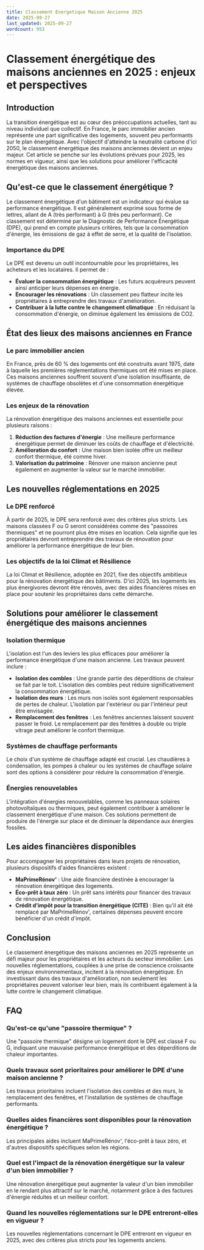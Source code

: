 ```yaml
---
title: Classement Energetique Maison Ancienne 2025
date: 2025-09-27
last_updated: 2025-09-27
wordcount: 953
---
```


# Classement énergétique des maisons anciennes en 2025 : enjeux et perspectives

## Introduction

La transition énergétique est au cœur des préoccupations actuelles, tant au niveau individuel que collectif. En France, le parc immobilier ancien représente une part significative des logements, souvent peu performants sur le plan énergétique. Avec l'objectif d'atteindre la neutralité carbone d'ici 2050, le classement énergétique des maisons anciennes devient un enjeu majeur. Cet article se penche sur les évolutions prévues pour 2025, les normes en vigueur, ainsi que les solutions pour améliorer l'efficacité énergétique des maisons anciennes.

## Qu'est-ce que le classement énergétique ?

Le classement énergétique d'un bâtiment est un indicateur qui évalue sa performance énergétique. Il est généralement exprimé sous forme de lettres, allant de A (très performant) à G (très peu performant). Ce classement est déterminé par le Diagnostic de Performance Énergétique (DPE), qui prend en compte plusieurs critères, tels que la consommation d'énergie, les émissions de gaz à effet de serre, et la qualité de l'isolation.

### Importance du DPE

Le DPE est devenu un outil incontournable pour les propriétaires, les acheteurs et les locataires. Il permet de :

- **Évaluer la consommation énergétique** : Les futurs acquéreurs peuvent ainsi anticiper leurs dépenses en énergie.
- **Encourager les rénovations** : Un classement peu flatteur incite les propriétaires à entreprendre des travaux d'amélioration.
- **Contribuer à la lutte contre le changement climatique** : En réduisant la consommation d'énergie, on diminue également les émissions de CO2.

## État des lieux des maisons anciennes en France

### Le parc immobilier ancien

En France, près de 60 % des logements ont été construits avant 1975, date à laquelle les premières réglementations thermiques ont été mises en place. Ces maisons anciennes souffrent souvent d'une isolation insuffisante, de systèmes de chauffage obsolètes et d'une consommation énergétique élevée.

### Les enjeux de la rénovation

La rénovation énergétique des maisons anciennes est essentielle pour plusieurs raisons :

1. **Réduction des factures d'énergie** : Une meilleure performance énergétique permet de diminuer les coûts de chauffage et d'électricité.
2. **Amélioration du confort** : Une maison bien isolée offre un meilleur confort thermique, été comme hiver.
3. **Valorisation du patrimoine** : Rénover une maison ancienne peut également en augmenter la valeur sur le marché immobilier.

## Les nouvelles réglementations en 2025

### Le DPE renforcé

À partir de 2025, le DPE sera renforcé avec des critères plus stricts. Les maisons classées F ou G seront considérées comme des "passoires thermiques" et ne pourront plus être mises en location. Cela signifie que les propriétaires devront entreprendre des travaux de rénovation pour améliorer la performance énergétique de leur bien.

### Les objectifs de la loi Climat et Résilience

La loi Climat et Résilience, adoptée en 2021, fixe des objectifs ambitieux pour la rénovation énergétique des bâtiments. D'ici 2025, les logements les plus énergivores devront être rénovés, avec des aides financières mises en place pour soutenir les propriétaires dans cette démarche.

## Solutions pour améliorer le classement énergétique des maisons anciennes

### Isolation thermique

L'isolation est l'un des leviers les plus efficaces pour améliorer la performance énergétique d'une maison ancienne. Les travaux peuvent inclure :

- **Isolation des combles** : Une grande partie des déperditions de chaleur se fait par le toit. L'isolation des combles peut réduire significativement la consommation énergétique.
- **Isolation des murs** : Les murs non isolés sont également responsables de pertes de chaleur. L'isolation par l'extérieur ou par l'intérieur peut être envisagée.
- **Remplacement des fenêtres** : Les fenêtres anciennes laissent souvent passer le froid. Le remplacement par des fenêtres à double ou triple vitrage peut améliorer le confort thermique.

### Systèmes de chauffage performants

Le choix d'un système de chauffage adapté est crucial. Les chaudières à condensation, les pompes à chaleur ou les systèmes de chauffage solaire sont des options à considérer pour réduire la consommation d'énergie.

### Énergies renouvelables

L'intégration d'énergies renouvelables, comme les panneaux solaires photovoltaïques ou thermiques, peut également contribuer à améliorer le classement énergétique d'une maison. Ces solutions permettent de produire de l'énergie sur place et de diminuer la dépendance aux énergies fossiles.

## Les aides financières disponibles

Pour accompagner les propriétaires dans leurs projets de rénovation, plusieurs dispositifs d'aides financières existent :

- **MaPrimeRénov'** : Une aide financière destinée à encourager la rénovation énergétique des logements.
- **Éco-prêt à taux zéro** : Un prêt sans intérêts pour financer des travaux de rénovation énergétique.
- **Crédit d'impôt pour la transition énergétique (CITE)** : Bien qu'il ait été remplacé par MaPrimeRénov', certaines dépenses peuvent encore bénéficier d'un crédit d'impôt.

## Conclusion

Le classement énergétique des maisons anciennes en 2025 représente un défi majeur pour les propriétaires et les acteurs du secteur immobilier. Les nouvelles réglementations, couplées à une prise de conscience croissante des enjeux environnementaux, incitent à la rénovation énergétique. En investissant dans des travaux d'amélioration, non seulement les propriétaires peuvent valoriser leur bien, mais ils contribuent également à la lutte contre le changement climatique.

## FAQ

### Qu'est-ce qu'une "passoire thermique" ?

Une "passoire thermique" désigne un logement dont le DPE est classé F ou G, indiquant une mauvaise performance énergétique et des déperditions de chaleur importantes.

### Quels travaux sont prioritaires pour améliorer le DPE d'une maison ancienne ?

Les travaux prioritaires incluent l'isolation des combles et des murs, le remplacement des fenêtres, et l'installation de systèmes de chauffage performants.

### Quelles aides financières sont disponibles pour la rénovation énergétique ?

Les principales aides incluent MaPrimeRénov', l'éco-prêt à taux zéro, et d'autres dispositifs spécifiques selon les régions.

### Quel est l'impact de la rénovation énergétique sur la valeur d'un bien immobilier ?

Une rénovation énergétique peut augmenter la valeur d'un bien immobilier en le rendant plus attractif sur le marché, notamment grâce à des factures d'énergie réduites et un meilleur confort.

### Quand les nouvelles réglementations sur le DPE entreront-elles en vigueur ?

Les nouvelles réglementations concernant le DPE entreront en vigueur en 2025, avec des critères plus stricts pour les logements anciens.
